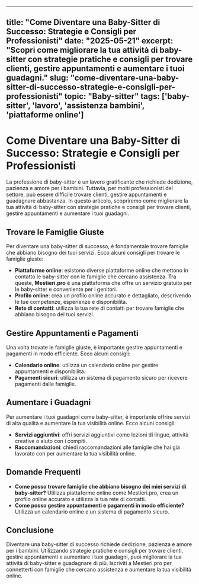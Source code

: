 
---
title: "Come Diventare una Baby-Sitter di Successo: Strategie e Consigli per Professionisti"
date: "2025-05-21"
excerpt: "Scopri come migliorare la tua attività di baby-sitter con strategie pratiche e consigli per trovare clienti, gestire appuntamenti e aumentare i tuoi guadagni."
slug: "come-diventare-una-baby-sitter-di-successo-strategie-e-consigli-per-professionisti"
topic: "Baby-sitter"
tags: ['baby-sitter', 'lavoro', 'assistenza bambini', 'piattaforme online']
---

# Come Diventare una Baby-Sitter di Successo: Strategie e Consigli per Professionisti

La professione di baby-sitter è un lavoro gratificante che richiede dedizione, pazienza e amore per i bambini. Tuttavia, per molti professionisti del settore, può essere difficile trovare clienti, gestire appuntamenti e guadagnare abbastanza. In questo articolo, scopriremo come migliorare la tua attività di baby-sitter con strategie pratiche e consigli per trovare clienti, gestire appuntamenti e aumentare i tuoi guadagni.

## Trovare le Famiglie Giuste

Per diventare una baby-sitter di successo, è fondamentale trovare famiglie che abbiano bisogno dei tuoi servizi. Ecco alcuni consigli per trovare le famiglie giuste:

*   **Piattaforme online**: esistono diverse piattaforme online che mettono in contatto le baby-sitter con le famiglie che cercano assistenza. Tra queste, **Mestieri.pro** è una piattaforma che offre un servizio gratuito per le baby-sitter e conveniente per i genitori.
*   **Profilo online**: crea un profilo online accurato e dettagliato, descrivendo le tue competenze, esperienze e disponibilità.
*   **Rete di contatti**: utilizza la tua rete di contatti per trovare famiglie che abbiano bisogno dei tuoi servizi.

## Gestire Appuntamenti e Pagamenti

Una volta trovate le famiglie giuste, è importante gestire appuntamenti e pagamenti in modo efficiente. Ecco alcuni consigli:

*   **Calendario online**: utilizza un calendario online per gestire appuntamenti e disponibilità.
*   **Pagamenti sicuri**: utilizza un sistema di pagamento sicuro per ricevere pagamenti dalle famiglie.

## Aumentare i Guadagni

Per aumentare i tuoi guadagni come baby-sitter, è importante offrire servizi di alta qualità e aumentare la tua visibilità online. Ecco alcuni consigli:

*   **Servizi aggiuntivi**: offri servizi aggiuntivi come lezioni di lingue, attività creative o aiuto con i compiti.
*   **Raccomandazioni**: chiedi raccomandazioni alle famiglie che hai già lavorato con per aumentare la tua visibilità online.

## Domande Frequenti

*   **Come posso trovare famiglie che abbiano bisogno dei miei servizi di baby-sitter?**
    Utilizza piattaforme online come Mestieri.pro, crea un profilo online accurato e utilizza la tua rete di contatti.
*   **Come posso gestire appuntamenti e pagamenti in modo efficiente?**
    Utilizza un calendario online e un sistema di pagamento sicuro.

## Conclusione

Diventare una baby-sitter di successo richiede dedizione, pazienza e amore per i bambini. Utilizzando strategie pratiche e consigli per trovare clienti, gestire appuntamenti e aumentare i tuoi guadagni, puoi migliorare la tua attività di baby-sitter e guadagnare di più. Iscriviti a Mestieri.pro per connetterti con famiglie che cercano assistenza e aumentare la tua visibilità online.

